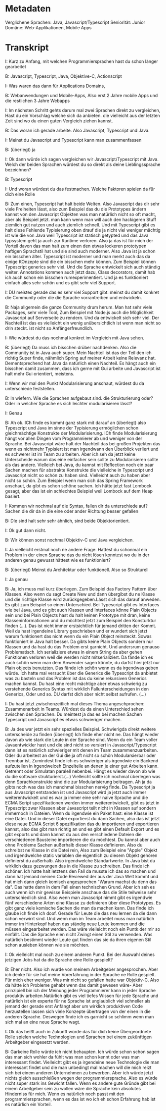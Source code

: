 # Metadaten
Verglichene Sprachen: Java, Javascript/Typescript
Seniorität: Junior
Domäne: Web-Applikationen, Mobile Apps

# Transkript

I: Kurz zu Anfang, mit welchen Programmiersprachen hast du schon länger gearbeitet

B: Javascript, Typescript, Java, Objektive-C, Actionscript

I: Was waren das dann für Applications Domains, 

B: Webanwendungen und Mobile-Apps, Also erst 2 Jahre mobile Apps und die restlichen 3 Jahre Webapps

I: Im nächsten Schritt gehts darum mal zwei Sprachen direkt zu vergleichen, Hast du ein Vorschlag welche sich da anbieten. die vielleicht aus der letzten Zeit sind wo du einen guten Vergleich ziehen kannst.

B: Das woran ich gerade arbeite. Also Javascript, Typescript und Java. 

I: Meinst du Javascript und Typescript kann man zusammenfassen

B: (überlegt) ja

I: Ok dann würde ich sagen vergleichen wir Javascript/Typescript mit Java. Welch der beiden Sprachen würdest du so direkt als deine Lieblingssprache bezeichnen?

B: Typescript

I: Und woran würdest du das festmachen. Welche Faktoren spielen da für dich eine Rolle

B: Zum einen, Typescript hat halt beide Welten. Also Javascript das dir sehr viele Freiheiten lässt, also zum Beispiel das du die Prototypes ändern kannst von den Javascript Objekten was man natürlich nicht so oft macht, aber als Beispiel jetzt. man kann wenn man will auch den hackigeren Stuff ziemlich gut nutzen und auch ziemlich schnell. Und mit Typescript gibt es halt diese Fehlende Typisierung oben drauf die ja nicht viel weniger mächtig ist wie die von Java weil Typescript ist statisch getypted  und das Java typsystem geht ja auch zur Runtime verloren. Also ja das ist für mich der Vorteil davon das man halt zum einen den etwas lockeren prototypen haftigen Sprachstil hat und sie sind auch moderner. Also Java ist ja schon ein bisschen älter. Typescript ist moderner und man merkt auch das da einige KOnzepte sind die ein bisschen mehr können. Zum Beispiel können Typescript generics sehr viel. Und die Sprache entwickelt sich auch ständig weiter. Annotations kommen auch jetzt dazu, Class decorators, damit hab ich auch schon ein bisschen rumexperimentiert. Und ja es funktioniert einfach alles sehr schön und es gibt sehr viel Support.

I: DU meistes gerade das es sehr viel Support gibt. meinst du damit konkret die Community oder die die Sprache vorrantreiben und entwickeln.

B: Naja allgemein die ganze Community drum herum. Man hat sehr viele Packages, sehr viele Tool, Zum Beispiel mit Node.js auch die Möglichkeit Javascript auf Serverseite zu rendern. Und da entwickelt sich sehr viel. Der Nachteil ist das es vielleicht ein wenig unübersichtlich ist wenn man nicht so drin steckt. ist nicht so Anfängerfreundlich. 

I: Wie würdest du das nochmal konkret im Vergleich mit Java sehen.

B: (überlegt) Da muss ich bisschen drüber nachdenken. Also die Community ist in Java auch super. Mein Nachteil ist das der Teil den ich richtig Super finde, nähmlich Spring auf meiner Arbeit keine Relevanz hat. Dementsprechend hat Java da natürlich einen Nachteil. Es hängt auch ein bisschen damit zusammen, dass ich gerne mit Gui arbeite und Javascript ist halt mehr Gui orientiert, meistens.

I: Wenn wir mal den Punkt Modularisierung anschaut, würdest du da unterschiede feststellen. 

B: In wiefern. Wie die Sprachen aufgebaut sind. die Strukturierung oder? Oder in welcher Sprache es sich leichter modularisieren lässt?

I: Genau

B: Ah ok. ICh finde es kommt ganz stark mit darauf an (überlegt) also Typescript und Java im sinne der Typisierung ermöglichen schon gleichmächtige Konstrukte der Modularisierung. ICh finde Modularisierung hängt vor allen Dingen vom Programmierer ab und weniger von der Sprache. Bei Javascript wäre halt der Nachteil das bei großen Projekten das wenn es nichtmehr Typisiert ist man irgendwann den Überblick verliert und es schwerer ist im Team zu arbeiten. Aber ich seh da jetzt keine Unterscheide warum das eine einfacher sein sollte zu Modularisieren sollte als das andere. Vielleich bei Java, du kannst mit Reflection noch ein paar Sachen machen für abstrakte Konstrukte die vielleiche in Typescript und Javascript nicht so schön zu haben sind. Vielleicht auch zu haben aber nicht so schön. Zum Beispiel wenn man sich das Spring Framework anschaut, da gibt es schon schöne sachen. Ich hätte jetzt fast Lombock gesagt, aber das ist ein schlechtes Beispiel weil Lombock auf dem Heap basiert. 

I: Kommen wir nochmal auf die Syntax, fallen dir da unterschiede auf? Sachen die dir da in die eine  oder ander Richtung besser gefallen

B: DIe sind halt sehr sehr ähnlich, sind beide Objektorientiert. 

I: Ok gut dann nicht. 

B: Wir können sonst nochmal Objektiv-C und Java vergleichen. 

I: Ja vielleicht erstmal noch ne andere Frage. Hattest du schonmal ein Problem in der einen Sprache das du nicht lösen konntest wo du in der anderen genau gewusst hättest wie es funktioniert?

B: (überlegt) Meinst du Architektur oder funktionell. Also so Strukturell


I: Ja genau

B: Ja, ich muss mal kurz überlegen. Zum Beispiel das Factory Pattern über Klassen. Also wenn du sagt Create New und dann übergibst du ne Klasse und die richtige Klasse wird zurückgegeben.Lässt sich das darauf anweden. Es gibt zum Beispiel so einen Unterschied. Bei Typescript gibt es Interfaces wie bei Java, und es gibt auch Klassen und Interfaces könne Plain Objects sein und bei Plain Objects hast du halt keinen Prototype mit dran, keine Klasseninformationen und du möchtest jetzt zum Beispiel den Konsturktur finden (...). Das ist nicht immer erstsichtlich für jemand dritten der Kommt. Weil du hast irgendeine Library geschrieben und er wundert sich jetzt warum funktionert das nicht wenn du ein Plain Object reinsteckt. Sowas funktioniert in Java halt besser. Da gibts keine Plain Objects sondern nur Klassen und da hast du das Problem erst garnicht. Und andersrum genauso Problematisch. Ich serializiere etwas in einem String da aber gehen Funktionen verloren weil die werden nicht mitserializiert. Da fände ich es auch schön wenn man dem Anwender sagen könnte, du darfst hier jetzt nur Plain objects benutzten. Das fände ich schön wenn es da irgendwas geben würde. Ich hatte mal versucht über die Generics die Typescript da anbietet was zu basteln und das Problem ist das du keine rekursiven Generics machen kannst. Du hast eine recht mächtige aber etwas schwierig zu verstehende Generics Syntax mit wirklich Fallunterscheidungen in den Generics, Oder und so. DU darfst dich aber nicht selbst aufrufen. (...)

I: Du hast jetzt zwischenzeitlich mal dieses Thema angeschprochen: Zusammenarbeit in Teams. Würdest du da einen Unterschied sehen zwischen den Sprachen. Du meintest ja das es bei machen Sachen Typescript und Javascript es etwas schwieriger machen.

B: Ja des war jetzt ein sehr spezielles Beispiel. Schwierigda direkt weitere unterscheide zu finden (überlegt) Ich finde eher nicht ne. Das hängt wieder davon ab wie stark die Leute in der Sprache sind. Wenn du ein Team voller Javaentwickler hast und die sind nicht so versiert in Javascript/Typescript dann ist es natürlich schwieriger mit denen im Team zusammenzuarbeiten. Oder du arbeitest an der Gui die ja oft nicht so schön Modularsierbar oder Trennbar ist. Zumindest finde ich es schwieriger als irgendwie ein Backend aufzuteilen in irgendwelceh Einzelteile an denen je einer gut Arbeiten kann. Getrennt oder Simulatan paralell nebenbei. Hängt es wieder davon ab wie du die software strukturierst.(...) 
Vielleicht sollte ich nochmal überlegen was denn Sprachkonstrukte sind die zur Modularisierung beitragen. Ah ja da gibts noch was das ich manchmal bisschen nervig finde. Da Typescript ja aus Javascript entstanden ist und Javascript wird ja jetzt auch immer weiterentwickelt und es war ja immer eine sehr naive Sprache und die ECMA Script spezifikationen werden immer weiterentwickelt, gibt es jetzt in Typescript zwar Klassen aber Javascript teilt nicht in Klassen auf sondern immernoch in Dateien. Wenn du irgendwie ein Paket hast: eine Klasse ist eine Datei. Und in dieser Datei exportierst du dann Sachen, also das ist jetzt diese neue ECMA Script 6 spezifikation das du importieren und exportieren kannst, also das gibt man richtig an und es gibt einen Default Export und es gibt exports und dann kannst du aus den verschiedene  Dateien die verschiedenen Bausteine importieren die du möchtest. Du kannst aber auch ohne Probleme Sachen außerhalb dieser Klasse definieren. Also du schreibst ne Klasse in die Datei rein, Also zum Beispiel eine "Apple" Objekt und irgendwelche static variablen die eigentlich zu diesem Objekt gehören definierst du außerhalb. Also irgendwelche Standartwerte. In Java bist du wirklich dazu gezwungen das in die Klasse zu schreiben. Das finde ich schöner. Ich hatte halt letztens den Fall da musste ich das so machen und dann hat jemand meinen Code Reviewed der aus der Java Welt kommt und hat mich dann gleich komisch angesprochen "Warum machst du denn das da". Das hatte dann in dem Fall einen technischen Grund. Aber ich seh es auch wenn ich mir gewisse Beispiele anschaue das die Stile teilweise sehr unterschiedlich sind. Also wenn man Javascript nimmt gibt es irgendwie fünf verschiedene Arten eine Klasse zu definieren über diese Prototypes. Es gibt ganz viele komische Sachen die man da machen kann. Das finde ich glaube ich finde ich doof. Gerade für Leute die das neu lernen da die dann schon verwirrt sind. Und wenn  man im Team arbeitet muss man natürlich immer im Hinterkopf haben das ständig neue Leute kommen und die müssen eingearbeitet werden. Das wäre vielleicht noch ein Puntk der mir so einfällt. Das die Sprache eien nicht Zwingt einen Stil zu verwenden. Was natürlich bestimmt wieder Leute gut finden das sie da ihren eigenen Stil schon ausleben können wie sie möchten. 

I: Ok vielleicht mal noch zu einem anderen Punkt. Bei der Auswahl deines jetzigen Jobs hat da die Sprache eine Rolle gespielt?

B: Eher nicht.  Also ich wurde von meinem Arbeitgeber angesprochen. Aber ich denke für sie hat meine Vorerfahrung in der Sprache ne Rolle gespielt. Für mich eher weniger. Was mir nicht so gefallen hatte war Objektiv-C. Also da hätte ich Probleme gehabt wenn das damit gewesen wäre- Aber prinzipiell bin ich der Meinung jeder Programmierer kann in jeder Sprache produktiv arbeiten.Natürlich gibt es viel tiefes Wissen für jede Sprache und natürlich ist ein experte für ne Sprache ist unglaublich viel schneller als jemand der gerade erst Anfängt aber um wirklich produktiven Code herzustellen lassen sich viele Konzepte übertragen von der einen in die anderen Sprache. Deswegen finde ich es garnicht so schlimm wenn man sich mal an eine neue Sprache wagt. 

I: Ok das heißt auch in Zukunft würde das für dich keine Übergeordnete Rolle spielen welche Technologien und Sprachen bei einem zukünftigen Arbeitgeber eingesetzt werden.

B: Garkeine Rolle würde ich nicht behaupten. Ich würde schon schon sagen das man sich wohler da fühlt was man schon kennt oder was man interessant findet. Vielleicht gibt es ja irgendeine neue Technologie die man interessant findet und die man unbedingt mal machen will die mich reizt sich bei einem anderen Unternehmen zu bewerben. Aber ich würde jetzt nichts gleich ausschleißen wegen der programmiersprache. Also es würde nicht super stark ins Gewicht fallen. Wenn es andere gute Gründe gibt bei einem Arbeitgeber sein zu wollen wäre die Sprache kein absolutes Hinderniss für mich. Wenn es natürlich noch passt mit den programmiersprachen, wenn es das ist wo ich eh schon Erfahrung hab ist es natürlich ein Vorteil. 